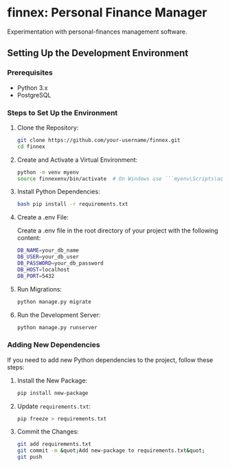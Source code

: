 # finnex: Personal Finance Manager
Experimentation with personal-finances management software.

## Setting Up the Development Environment

### Prerequisites

- Python 3.x
- PostgreSQL

### Steps to Set Up the Environment

1. Clone the Repository:

    ``` bash
    git clone https://github.com/your-username/finnex.git
    cd finnex
    ```
1. Create and Activate a Virtual Environment:

    ``` bash
    python -m venv myenv
    source finnexenv/bin/activate  # On Windows use ```myenv\Scripts\activate```
    ```
1. Install Python Dependencies:

    ``` bash
    bash pip install -r requirements.txt
    ```
1. Create a .env File:

    Create a .env file in the root directory of your project with the
    following content:

    ``` bash
    DB_NAME=your_db_name
    DB_USER=your_db_user
    DB_PASSWORD=your_db_password
    DB_HOST=localhost
    DB_PORT=5432
    ```
1. Run Migrations:

    ``` bash
    python manage.py migrate
    ```
1. Run the Development Server:

    ``` bash
    python manage.py runserver
    ```

### Adding New Dependencies

If you need to add new Python dependencies to the project, follow
these steps:

1. Install the New Package:

    ``` bash
    pip install new-package
    ```
1. Update `requirements.txt`:

    ``` bash
    pip freeze > requirements.txt
    ```
1. Commit the Changes:

    ``` bash
    git add requirements.txt
    git commit -m &quot;Add new-package to requirements.txt&quot;
    git push
    ```
